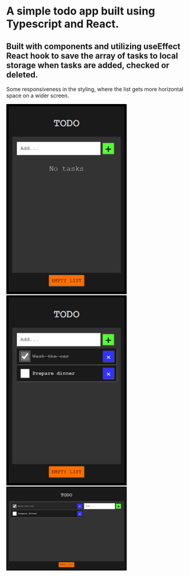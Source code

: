 # A simple todo app built using Typescript and React.

## Built with components and utilizing useEffect React hook to save the array of tasks to local storage when tasks are added, checked or deleted.

Some responsiveness in the styling, where the list gets more horizontal space on a wider screen.

![No tasks added](<src/assets/narrow_no_tasks (Telefon).png>)
![Tasks added, one checked](<src/assets/narrow_tasks (Telefon).png>)
![Responsive when wider viewport](<src/assets/wide (Telefon).png>)
